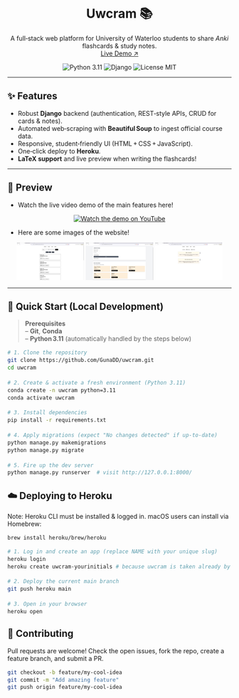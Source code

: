 <h1 align="center">Uwcram 📚</h1>
<p align="center">
  A full‑stack web platform for University of Waterloo students to share <em>Anki</em> flashcards & study notes.<br>
  <a href="https://uwcram-3a1fc46f433c.herokuapp.com/">Live&nbsp;Demo&nbsp;↗︎</a>
</p>

<div align="center">
  <img alt="Python 3.11" src="https://img.shields.io/badge/python-3.11-blue">
  <img alt="Django" src="https://img.shields.io/badge/django-5.x-%23092E20">
  <img alt="License MIT" src="https://img.shields.io/badge/license-MIT-green">
</div>

---

## ✨ Features
- Robust **Django** backend (authentication, REST‑style APIs, CRUD for cards & notes).
- Automated web‑scraping with **Beautiful Soup** to ingest official course data.
- Responsive, student‑friendly UI (HTML + CSS + JavaScript).
- One‑click deploy to **Heroku**.
- **LaTeX support** and live preview when writing the flashcards!

---


## 📸 Preview

- Watch the live video demo of the main features here!

<p align="center">
  <a href="https://www.youtube.com/watch?v=A2U0cy3yJAU" target="_blank">
    <img src="https://img.youtube.com/vi/A2U0cy3yJAU/maxresdefault.jpg" 
         alt="Watch the demo on YouTube" width="750">
  </a>
</p>

- Here are some images of the website!

<p align="center">
  <img src="docs/courses.jpg" width="30%" alt="Course view">
  <img src="docs/create_deck.jpg" width="30%" alt="Create deck">
  <img src="docs/edit_deck.jpg" width="30%" alt="Edit Deck">
</p>


---

## 🚀 Quick Start (Local Development)

> **Prerequisites**  
> – **Git**, **Conda**  
> – **Python 3.11** (automatically handled by the steps below)  

```bash
# 1. Clone the repository
git clone https://github.com/GunaDD/uwcram.git
cd uwcram

# 2. Create & activate a fresh environment (Python 3.11)
conda create -n uwcram python=3.11
conda activate uwcram

# 3. Install dependencies
pip install -r requirements.txt

# 4. Apply migrations (expect "No changes detected" if up‑to‑date)
python manage.py makemigrations
python manage.py migrate

# 5. Fire up the dev server
python manage.py runserver  # visit http://127.0.0.1:8000/
```

## ☁️ Deploying to Heroku

Note: Heroku CLI must be installed & logged in.
macOS users can install via Homebrew:
```bash
brew install heroku/brew/heroku
```

```bash
# 1. Log in and create an app (replace NAME with your unique slug)
heroku login
heroku create uwcram-yourinitials # because uwcram is taken already by the current live demo

# 2. Deploy the current main branch
git push heroku main

# 3. Open in your browser 
heroku open
```


## 🤝 Contributing

Pull requests are welcome! Check the open issues, fork the repo, create a feature branch, and submit a PR.

```bash
git checkout -b feature/my-cool-idea
git commit -m "Add amazing feature"
git push origin feature/my-cool-idea
```
